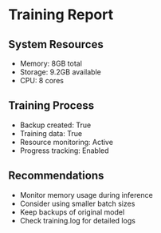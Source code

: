 
# Training Report

## System Resources
- Memory: 8GB total
- Storage: 9.2GB available
- CPU: 8 cores

## Training Process
- Backup created: True
- Training data: True
- Resource monitoring: Active
- Progress tracking: Enabled

## Recommendations
- Monitor memory usage during inference
- Consider using smaller batch sizes
- Keep backups of original model
- Check training.log for detailed logs
